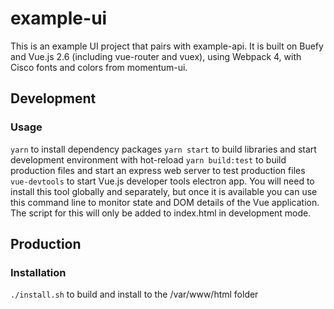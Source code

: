 # example-ui
This is an example UI project that pairs with example-api. It is built on Buefy
and Vue.js 2.6 (including vue-router and vuex), using Webpack 4, with Cisco
fonts and colors from momentum-ui.

## Development
### Usage
`yarn` to install dependency packages
`yarn start` to build libraries and start development environment with hot-reload
`yarn build:test` to build production files and start an express web server to test production files
`vue-devtools` to start Vue.js developer tools electron app. You will need to
install this tool globally and separately, but once it is available you can use
this command line to monitor state and DOM details of the Vue application. The
script for this will only be added to index.html in development mode.

## Production
### Installation
`./install.sh` to build and install to the /var/www/html folder